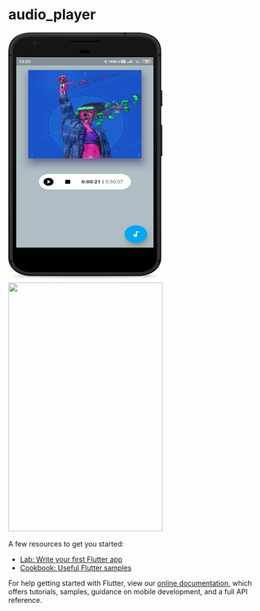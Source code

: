 # audio_player

<p float = "center"> 
  <img src="/ss/Google Pixel Quite Black.png" height="500" width="310" />
  <img src="/ss/iPhone 7 Plus.png.png" height="500" width="310" />
</p>

A few resources to get you started:

- [Lab: Write your first Flutter app](https://flutter.dev/docs/get-started/codelab)
- [Cookbook: Useful Flutter samples](https://flutter.dev/docs/cookbook)

For help getting started with Flutter, view our
[online documentation](https://flutter.dev/docs), which offers tutorials,
samples, guidance on mobile development, and a full API reference.
